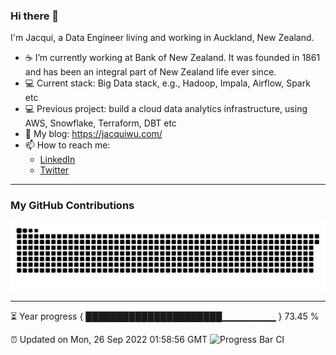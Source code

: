 ### Hi there 👋
I'm Jacqui, a Data Engineer living and working in Auckland, New Zealand.
- ☕ I’m currently working at Bank of New Zealand. It was founded in 1861 and has been an integral part of New Zealand life ever since.
- 💻 Current stack: Big Data stack, e.g., Hadoop, Impala, Airflow, Spark etc
- 💻 Previous project: build a cloud data analytics infrastructure, using AWS, Snowflake, Terraform, DBT etc
- 🌱 My blog: https://jacquiwu.com/
- 📫 How to reach me: 
     - [LinkedIn](https://www.linkedin.com/in/jacqui-wu/) 
     - [Twitter](https://twitter.com/AklJacqui)
 
---
### My GitHub Contributions    

![](https://raw.githubusercontent.com/phh95/phh95/main/assets/github-contribution-grid-snake.svg)

---
⏳ Year progress { ██████████████████████▁▁▁▁▁▁▁▁ } 73.45 %

⏰ Updated on Mon, 26 Sep 2022 01:58:56 GMT
![Progress Bar CI](https://github.com/jacquiwuc/jacquiwuc/workflows/Progress%20Bar%20CI/badge.svg)



